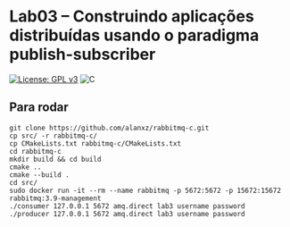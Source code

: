 # Lab03 – Construindo aplicações distribuídas usando o paradigma publish-subscriber

[![License: GPL v3](https://img.shields.io/badge/License-GPLv3-blue.svg)](https://www.gnu.org/licenses/gpl-3.0)  ![C](https://img.shields.io/badge/Solutions-blue.svg?style=flat&logo=c)

## Para rodar 

```
git clone https://github.com/alanxz/rabbitmq-c.git 
cp src/ -r rabbitmq-c/
cp CMakeLists.txt rabbitmq-c/CMakeLists.txt 
cd rabbitmq-c 
mkdir build && cd build 
cmake .. 
cmake --build . 
cd src/ 
sudo docker run -it --rm --name rabbitmq -p 5672:5672 -p 15672:15672 rabbitmq:3.9-management
./consumer 127.0.0.1 5672 amq.direct lab3 username password  
./producer 127.0.0.1 5672 amq.direct lab3 username password
```